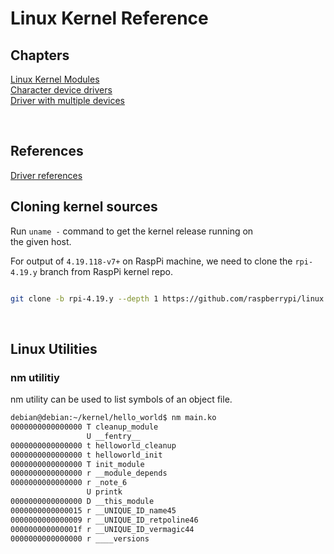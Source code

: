 # Linux Kernel Reference

## Chapters

[Linux Kernel Modules](lkm/README.md)   
[Character device drivers](character_devices/README.md)  
[Driver with multiple devices](driver_with_multiple_devices/README.md)  


</br>

## References

[Driver references](https://github.com/niekiran/linux-device-driver-1)


## Cloning kernel sources

Run `uname -` command to get the kernel release running on  
the given host.  

For output of `4.19.118-v7+` on RaspPi machine, we need to clone 
the `rpi-4.19.y` branch from RaspPi   kernel repo.  

``` bash

git clone -b rpi-4.19.y --depth 1 https://github.com/raspberrypi/linux --single-branch

```

</br>

## Linux Utilities

### nm utilitiy

nm utility can be used to list symbols of an object file.

``` bash
debian@debian:~/kernel/hello_world$ nm main.ko
0000000000000000 T cleanup_module
                 U __fentry__
0000000000000000 t helloworld_cleanup
0000000000000000 t helloworld_init
0000000000000000 T init_module
0000000000000000 r __module_depends
0000000000000000 r _note_6
                 U printk
0000000000000000 D __this_module
0000000000000015 r __UNIQUE_ID_name45
0000000000000009 r __UNIQUE_ID_retpoline46
000000000000001f r __UNIQUE_ID_vermagic44
0000000000000000 r ____versions

```

</br>
